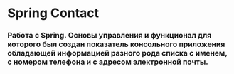# Spring Contact
### Работа с Spring. Основы управления и функционал для которого был создан показатель консольного приложения обладающей информацией разного рода списка с именем, с номером телефона и с адресом электронной почты.

